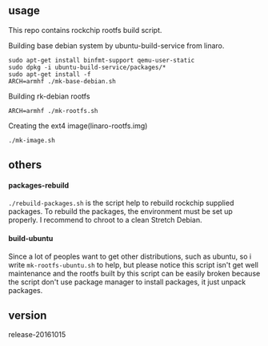 ## usage
This repo contains rockchip rootfs build script.

Building base debian system by ubuntu-build-service from linaro.
	
	sudo apt-get install binfmt-support qemu-user-static
	sudo dpkg -i ubuntu-build-service/packages/*
	sudo apt-get install -f
	ARCH=armhf ./mk-base-debian.sh

Building rk-debian rootfs

	ARCH=armhf ./mk-rootfs.sh

Creating the ext4 image(linaro-rootfs.img)

	./mk-image.sh


## others

#### packages-rebuild
`./rebuild-packages.sh` is the script help to rebuild rockchip supplied packages.
To rebuild the packages, the environment must be set up properly.
I recommend to chroot to a clean Stretch Debian.

#### build-ubuntu

Since a lot of peoples want to get other distributions, such as ubuntu, so i write `mk-rootfs-ubuntu.sh` to help, but please notice this script isn't get well maintenance and the rootfs built by this script can be easily broken because the script don't use package manager to install packages, it just unpack packages.


## version
release-20161015
